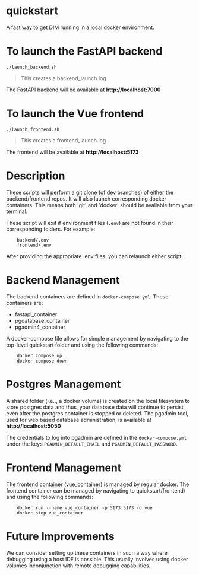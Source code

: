 
# quickstart
A fast way to get DIM running in a local docker environment.



# To launch the FastAPI backend
```
./launch_backend.sh
```
> This creates a backend_launch.log

The FastAPI backend will be available at **http://localhost:7000**



# To launch the Vue frontend
```
./launch_frontend.sh
```
> This creates a frontend_launch.log

The frontend will be available at **http://localhost:5173**



# Description
These scripts will perform a git clone (of dev branches) of either the backend/frontend repos. It will also launch corresponding docker containers. This means both 'git' and 'docker' should be available from your terminal.

These script will exit if environment files (`.env`) are not found in their corresponding folders. For example:
```
    backend/.env
    frontend/.env
```

After providing the appropriate .env files, you can relaunch either script.



# Backend Management
The backend containers are defined in ```docker-compose.yml```. These containers are:
* fastapi_container
* pgdatabase_container
* pgadmin4_container

A docker-compose file allows for simple management by navigating to the top-level quickstart folder and using the following commands:

```
    docker compose up 
    docker compose down
```



# Postgres Management
A shared folder (i.e.., a docker volume) is created on the local filesystem to store postgres data and thus, your database data will continue to persist even after the postgres container is stopped or deleted. The pgadmin tool, used for web based database administration, is available at **http://localhost:5050**

The credentials to log into pgadmin are defined in the `docker-compose.yml` under the keys `PGADMIN_DEFAULT_EMAIL` and `PGADMIN_DEFAULT_PASSWORD`.



# Frontend Management
The frontend container (vue_container) is managed by regular docker. The frontend container can be managed by navigating to quickstart/frontend/ and using the following commands:

```
    docker run --name vue_container -p 5173:5173 -d vue
    docker stop vue_container
```



# Future Improvements
We can consider setting up these containers in such a way where debugging using a host IDE is possible. This usually involves using docker volumes inconjunction with remote debugging capabilities.
